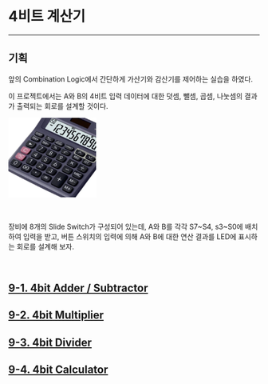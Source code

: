 # 4비트 계산기
---

## 기획

앞의 Combination Logic에서 간단하게 가산기와 감산기를 제어하는 실습을 하였다. 

이 프로젝트에서는 A와 B의 4비트 입력 데이터에 대한 덧셈, 뺄셈, 곱셈, 나눗셈의 결과가 출력되는 회로를 설계할 것이다. 

<img src="./pds/calc.png" alt="tra01" style="width: 35%;"><br>

<BR>

장비에 8개의 Slide Switch가 구성되어 있는데, A와 B를 각각 S7~S4, s3~S0에 배치하여 입력을 받고, 버튼 스위치의 입력에 의해 A와 B에 대한 연산 결과를 LED에 표시하는 회로를 설계해 보자. 

<BR>

## [9-1. 4bit Adder / Subtractor](./9-1.Add_Sub.md)

## [9-2. 4bit Multiplier](./9-2.Multiplexer.md)

## [9-3. 4bit Divider](./9-3.Divider.md)

## [9-4. 4bit Calculator](./9-4.4bit%20Calculator.md)


